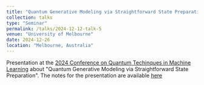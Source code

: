 ```yaml
---
title: "Quantum Generative Modeling via Straightforward State Preparation"
collection: talks
type: "Seminar"
permalink: /talks/2024-12-12-talk-5
venue: "University of Melbourne"
date: 2024-12-26
location: "Melbourne, Australia"
---
```


Presentation at the [2024 Conference on Quantum Techinques in Machine Learning](https://qtml2024.org/) about "Quantum Generative Modeling via Straightforward State Preparation". The notes for the presentation are available [here](https://geometrino.wordpress.com/wp-content/uploads/2024/12/4_accepted_abstract__quantum_generative_modeling_via_straightforward_state_preparation_extended_abstract.pdf)
